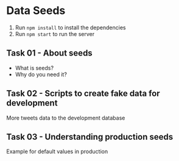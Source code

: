 # Data Seeds

1. Run `npm install` to install the dependencies
2. Run `npm start` to run the server

## Task 01 - About seeds

- What is seeds?
- Why do you need it?

## Task 02 - Scripts to create fake data for development

More tweets data to the development database

## Task 03 - Understanding production seeds

Example for default values in production
